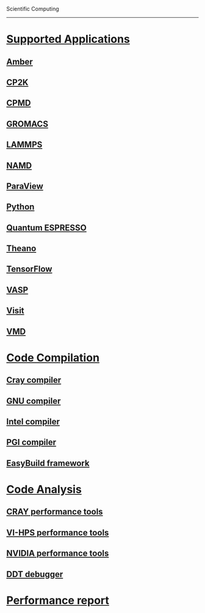 Scientific Computing

---

<!-- use only links inside h1, h2, h3 and h4 -->

# [Supported Applications](scientific_computing/supported_applications)
## [Amber](scientific_computing/supported_applications/amber)
## [CP2K](scientific_computing/supported_applications/cp2k)
## [CPMD](scientific_computing/supported_applications/cpmd)
## [GROMACS](scientific_computing/supported_applications/gromacs)
## [LAMMPS](scientific_computing/supported_applications/lammps)
## [NAMD](scientific_computing/supported_applications/namd)
## [ParaView](scientific_computing/supported_applications/paraview)
## [Python](scientific_computing/supported_applications/python)
## [Quantum ESPRESSO](scientific_computing/supported_applications/quantumespresso)
## [Theano](scientific_computing/supported_applications/theano)
## [TensorFlow](scientific_computing/supported_applications/tensorflow)
## [VASP](scientific_computing/supported_applications/vasp)
## [Visit](scientific_computing/supported_applications/visit)
## [VMD](scientific_computing/supported_applications/vmd)
# [Code Compilation](scientific_computing/code_compilation)
## [Cray compiler](scientific_computing/code_compilation/cray)
## [GNU compiler](scientific_computing/code_compilation/gnu)
## [Intel compiler](scientific_computing/code_compilation/intel)
## [PGI compiler](scientific_computing/code_compilation/pgi)
## [EasyBuild framework](scientific_computing/code_compilation/easybuild_framework)
# [Code Analysis](scientific_computing/code_analysis)
## [CRAY performance tools](scientific_computing/code_analysis/craypat/)
## [VI-HPS performance tools](scientific_computing/code_analysis/vihps/)
## [NVIDIA performance tools](scientific_computing/code_analysis/nvidia/)
## [DDT debugger](scientific_computing/code_analysis/ddt)
# [Performance report](scientific_computing/performance_report)
